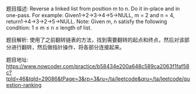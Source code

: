 ﻿题目描述:
Reverse a linked list from position m to n. Do it in-place and in one-pass.
For example:
Given1->2->3->4->5->NULL, m = 2 and n = 4,
return1->4->3->2->5->NULL.
Note:
Given m, n satisfy the following condition:
1 ≤ m ≤ n ≤ length of list.

题目解析:
使用了之前翻转链表的方法，找到需要翻转的起点和终点，然后对该部分进行翻转，然后做指针操作，将各部分连接起来。

题目地址:
https://www.nowcoder.com/practice/b58434e200a648c589ca2063f1faf58c?tpId=46&tqId=29086&tPage=3&rp=3&ru=/ta/leetcode&qru=/ta/leetcode/question-ranking